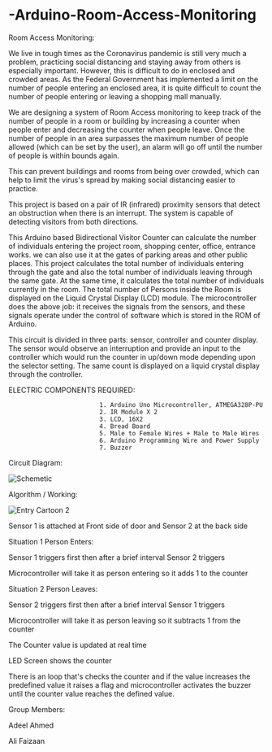 # -Arduino-Room-Access-Monitoring
Room Access Monitoring:

We live in tough times as the Coronavirus pandemic is still very much a problem, practicing social distancing and staying away from others is especially important. However, this is difficult to do in enclosed and crowded areas. As the Federal Government has implemented a limit on the number of people entering an enclosed area, it is quite difficult to count the number of people entering or leaving a shopping mall manually.

We are designing a system of Room Access monitoring to keep track of the number of people in a room or building by increasing a counter when people enter and decreasing the counter when people leave. Once the number of people in an area surpasses the maximum number of people allowed (which can be set by the user), an alarm will go off until the number of people is within bounds again.

This can prevent buildings and rooms from being over crowded, which can help to limit the virus's spread by making social distancing easier to practice.

This project is based on a pair of IR (infrared) proximity sensors that detect an obstruction when there is an interrupt. The system is capable of detecting visitors from both directions.

This Arduino based Bidirectional Visitor Counter can calculate the number of individuals entering the project room, shopping center, office, entrance works. we can also use it at the gates of parking areas and other public places. This project calculates the total number of individuals entering through the gate and also the total number of individuals leaving through the same gate. At the same time, it calculates the total number of individuals currently in the room.  The total number of Persons inside the Room is displayed on the Liquid Crystal Display (LCD) module. The microcontroller does the above job: it receives the signals from the sensors, and these signals operate under the control of software which is stored in the ROM of Arduino.


This circuit is divided in three parts: sensor, controller and counter display. The sensor would observe an interruption and provide an input to the controller which would run the counter in up/down mode depending upon the selector setting. The same count is displayed on a liquid crystal display through the controller.

ELECTRIC COMPONENTS REQUIRED:

                             1. Arduino Uno Microcontroller, ATMEGA328P-PU
                             2. IR Module X 2
                             3. LCD, 16X2
                             4. Bread Board
                             5. Male to Female Wires + Male to Male Wires 
                             6. Arduino Programming Wire and Power Supply
                             7. Buzzer 

Circuit Diagram:

![Schemetic](https://user-images.githubusercontent.com/78413592/119345788-a9387600-bc99-11eb-9731-9765212cbdb9.jpg)



 

Algorithm / Working:

![Entry Cartoon 2](https://user-images.githubusercontent.com/78413592/119345887-c4a38100-bc99-11eb-8651-996a510a59ad.PNG)

 


Sensor 1 is attached at Front side of door and Sensor 2 at the back side

Situation 1 Person Enters:

Sensor 1 triggers first then after a brief interval Sensor 2 triggers

Microcontroller will take it as person entering so it adds 1 to the counter
    
Situation 2 Person Leaves:

Sensor 2 triggers first then after a brief interval Sensor 1 triggers

Microcontroller will take it as person leaving so it subtracts 1 from the counter
    
The Counter value is updated at real time

LED Screen shows the counter

There is an loop that's checks the counter and if the value increases the predefined value it raises a flag and microcontroller activates the buzzer until the counter value reaches the defined value.







Group Members:

Adeel Ahmed

Ali Faizaan 

